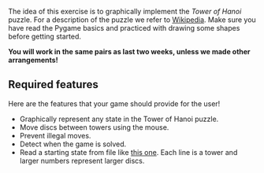 The idea of this exercise is to graphically implement the *Tower of Hanoi*
puzzle. For a description of the puzzle we refer to [Wikipedia]. Make sure you
have read the Pygame basics and practiced with drawing some shapes before
getting started.

[Wikipedia]: http://en.wikipedia.org/wiki/Towers_of_hanoi

**You will work in the same pairs as last two weeks, unless we made other
arrangements!**

## Required features

Here are the features that your game should provide for the user!

* Graphically represent any state in the Tower of Hanoi puzzle.
* Move discs between towers using the mouse.
* Prevent illegal moves.
* Detect when the game is solved.
* Read a starting state from file like [this one](hanoi.txt). Each line is a
  tower and larger numbers represent larger discs.
